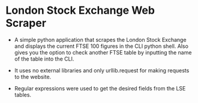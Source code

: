 # London Stock Exchange Web Scraper


* A simple python application that scrapes the London Stock Exchange and displays the current FTSE 100 figures in the CLI python shell. Also gives you the option to check another FTSE table by inputting the name of the table into the CLI.

* It uses no external libraries and only urllib.request for making requests to the website.

* Regular expressions were used to get the desired fields from the LSE tables.
